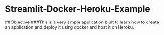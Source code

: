 # Streamlit-Docker-Heroku-Example
##Objective
###This is a very simple application biult to learn how to create an application and deploy it using docker and host it on Heroku.
